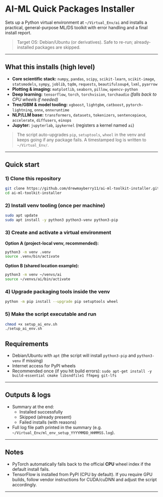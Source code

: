 # AI-ML Quick Packages Installer

Sets up a Python virtual environment at `~/Virtual_Env/ai` and installs a practical, general-purpose ML/DS toolkit with error handling and a final install report.

> Target OS: Debian/Ubuntu (or derivatives). Safe to re-run; already-installed packages are skipped.

---

## What this installs (high level)

- **Core scientific stack:** `numpy`, `pandas`, `scipy`, `scikit-learn`, `scikit-image`, `statsmodels`, `sympy`, `joblib`, `tqdm`, `requests`, `beautifulsoup4`, `lxml`, `pyarrow`
- **Plotting & imaging:** `matplotlib`, `seaborn`, `pillow`, `opencv-python`
- **Deep learning:** `tensorflow`, `torch`, `torchvision`, `torchaudio` *(falls back to CPU wheels if needed)*
- **Tree/GBM & model tooling:** `xgboost`, `lightgbm`, `catboost`, `pytorch-lightning`, `onnx`, `onnxruntime`
- **NLP/LLM base:** `transformers`, `datasets`, `tokenizers`, `sentencepiece`, `accelerate`, `diffusers`, `einops`
- **Jupyter:** `jupyterlab`, `ipykernel` (registers a kernel named `ai`)

> The script auto-upgrades `pip`, `setuptools`, `wheel` in the venv and keeps going if any package fails. A timestamped log is written to `~/Virtual_Env/`.

---

## Quick start

### 1) Clone this repository
```bash
git clone https://github.com/drewmayberry11/ai-ml-toolkit-installer.git
cd ai-ml-toolkit-installer
```

### 2) Install venv tooling (once per machine)
```bash
sudo apt update
sudo apt install -y python3 python3-venv python3-pip
```

### 3) Create and activate a virtual environment
**Option A (project-local venv, recommended):**
```bash
python3 -m venv .venv
source .venv/bin/activate
```

**Option B (shared location example):**
```bash
python3 -m venv ~/venvs/ai
source ~/venvs/ai/bin/activate
```

### 4) Upgrade packaging tools inside the venv
```bash
python -m pip install --upgrade pip setuptools wheel
```

### 5) Make the script executable and run
```bash
chmod +x setup_ai_env.sh
./setup_ai_env.sh
```


## Requirements

- Debian/Ubuntu with `apt` (the script will install `python3-pip` and `python3-venv` if missing)
- Internet access for PyPI wheels
- Recommended once (if you hit build errors): `sudo apt-get install -y build-essential cmake libsndfile1 ffmpeg git-lfs`

---

## Outputs & logs

- Summary at the end:
  - Installed successfully
  - Skipped (already present)
  - Failed installs (with reasons)
- Full log file path printed in the summary (e.g. `~/Virtual_Env/ml_env_setup_YYYYMMDD_HHMMSS.log`).

---

## Notes

- PyTorch automatically falls back to the official **CPU** wheel index if the default install fails.
- TensorFlow is installed from PyPI (CPU by default). If you require GPU builds, follow vendor instructions for CUDA/cuDNN and adjust the script accordingly.

---



